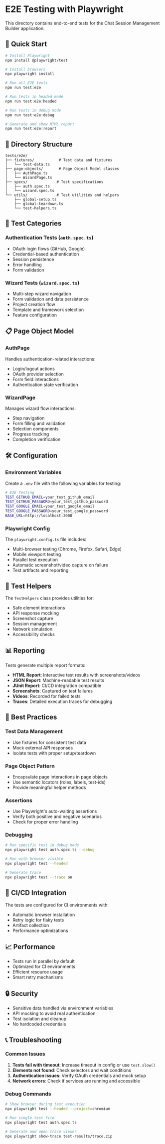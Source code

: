 # E2E Testing with Playwright

This directory contains end-to-end tests for the Chat Session Management Builder application.

## 🚀 Quick Start

```bash
# Install Playwright
npm install @playwright/test

# Install browsers
npx playwright install

# Run all E2E tests
npm run test:e2e

# Run tests in headed mode
npm run test:e2e:headed

# Run tests in debug mode
npm run test:e2e:debug

# Generate and show HTML report
npm run test:e2e:report
```

## 📁 Directory Structure

```
tests/e2e/
├── fixtures/           # Test data and fixtures
│   └── test-data.ts
├── page-objects/       # Page Object Model classes
│   ├── AuthPage.ts
│   └── WizardPage.ts
├── specs/             # Test specifications
│   ├── auth.spec.ts
│   └── wizard.spec.ts
└── utils/             # Test utilities and helpers
    ├── global-setup.ts
    ├── global-teardown.ts
    └── test-helpers.ts
```

## 🧪 Test Categories

### Authentication Tests (`auth.spec.ts`)
- OAuth login flows (GitHub, Google)
- Credential-based authentication
- Session persistence
- Error handling
- Form validation

### Wizard Tests (`wizard.spec.ts`)
- Multi-step wizard navigation
- Form validation and data persistence
- Project creation flow
- Template and framework selection
- Feature configuration

## 📋 Page Object Model

### AuthPage
Handles authentication-related interactions:
- Login/logout actions
- OAuth provider selection
- Form field interactions
- Authentication state verification

### WizardPage
Manages wizard flow interactions:
- Step navigation
- Form filling and validation
- Selection components
- Progress tracking
- Completion verification

## 🛠️ Configuration

### Environment Variables
Create a `.env` file with the following variables for testing:

```bash
# E2E Testing
TEST_GITHUB_EMAIL=your_test_github_email
TEST_GITHUB_PASSWORD=your_test_github_password
TEST_GOOGLE_EMAIL=your_test_google_email
TEST_GOOGLE_PASSWORD=your_test_google_password
BASE_URL=http://localhost:3000
```

### Playwright Config
The `playwright.config.ts` file includes:
- Multi-browser testing (Chrome, Firefox, Safari, Edge)
- Mobile viewport testing
- Parallel test execution
- Automatic screenshot/video capture on failure
- Test artifacts and reporting

## 🎯 Test Helpers

The `TestHelpers` class provides utilities for:
- Safe element interactions
- API response mocking
- Screenshot capture
- Session management
- Network simulation
- Accessibility checks

## 📊 Reporting

Tests generate multiple report formats:
- **HTML Report**: Interactive test results with screenshots/videos
- **JSON Report**: Machine-readable test results
- **JUnit Report**: CI/CD integration compatible
- **Screenshots**: Captured on test failures
- **Videos**: Recorded for failed tests
- **Traces**: Detailed execution traces for debugging

## 🔧 Best Practices

### Test Data Management
- Use fixtures for consistent test data
- Mock external API responses
- Isolate tests with proper setup/teardown

### Page Object Pattern
- Encapsulate page interactions in page objects
- Use semantic locators (roles, labels, test-ids)
- Provide meaningful helper methods

### Assertions
- Use Playwright's auto-waiting assertions
- Verify both positive and negative scenarios
- Check for proper error handling

### Debugging
```bash
# Run specific test in debug mode
npx playwright test auth.spec.ts --debug

# Run with browser visible
npx playwright test --headed

# Generate trace
npx playwright test --trace on
```

## 🚀 CI/CD Integration

The tests are configured for CI environments with:
- Automatic browser installation
- Retry logic for flaky tests
- Artifact collection
- Performance optimizations

## 📈 Performance

- Tests run in parallel by default
- Optimized for CI environments
- Efficient resource usage
- Smart retry mechanisms

## 🔒 Security

- Sensitive data handled via environment variables
- API mocking to avoid real authentication
- Test isolation and cleanup
- No hardcoded credentials

## 📞 Troubleshooting

### Common Issues

1. **Tests fail with timeout**: Increase timeout in config or use `test.slow()`
2. **Elements not found**: Check selectors and wait conditions
3. **Authentication issues**: Verify OAuth credentials and mock setup
4. **Network errors**: Check if services are running and accessible

### Debug Commands
```bash
# Show browser during test execution
npx playwright test --headed --project=chromium

# Run single test file
npx playwright test auth.spec.ts

# Generate and open trace viewer
npx playwright show-trace test-results/trace.zip
```